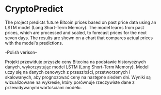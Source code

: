 # CryptoPredict
The project predicts future Bitcoin prices based on past price data using an LSTM model (Long Short-Term Memory). The model learns from past prices, which are processed and scaled, to forecast prices for the next seven days. The results are shown on a chart that compares actual prices with the model's predictions.

-Polish verison-

Projekt przewiduje przyszłe ceny Bitcoina na podstawie historycznych danych, wykorzystując model LSTM (Long Short-Term Memory). Model uczy się na danych cenowych z przeszłości, przetworzonych i skalowanych, aby prognozować ceny na następne siedem dni. Wyniki są wizualizowane na wykresie, który porównuje rzeczywiste dane z przewidywanymi wartościami modelu.
